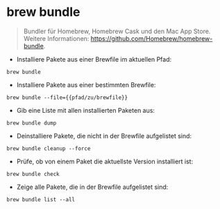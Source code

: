 # brew bundle

> Bundler für Homebrew, Homebrew Cask und den Mac App Store.
> Weitere Informationen: <https://github.com/Homebrew/homebrew-bundle>.

- Installiere Pakete aus einer Brewfile im aktuellen Pfad:

`brew bundle`

- Installiere Pakete aus einer bestimmten Brewfile:

`brew bundle --file={{pfad/zu/brewfile}}`

- Gib eine Liste mit allen installierten Paketen aus:

`brew bundle dump`

- Deinstalliere Pakete, die nicht in der Brewfile aufgelistet sind:

`brew bundle cleanup --force`

- Prüfe, ob von einem Paket die aktuellste Version installiert ist:

`brew bundle check`

- Zeige alle Pakete, die in der Brewfile aufgelistet sind:

`brew bundle list --all`
